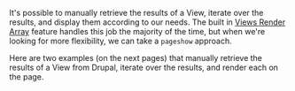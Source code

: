 It's possible to manually retrieve the results of a View, iterate over the results, and display them according to our needs. The built in [Views Render Array](Views_Render_Array) feature handles this job the majority of the time, but when we're looking for more flexibility, we can take a `pageshow` approach.

Here are two examples (on the next pages) that manually retrieve the results of a View from Drupal, iterate over the results, and render each on the page.